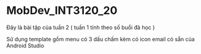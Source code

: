 # MobDev_INT3120_20

Đây là bài tập của tuần 2 ( tuần 1 tính theo số buổi đã học )

Sử dụng template gồm menu có 3 dấu chấm kèm có icon email có sẵn của Android Studio
